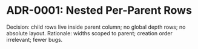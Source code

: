 # ADR-0001: Nested Per-Parent Rows
Decision: child rows live inside parent column; no global depth rows; no absolute layout.
Rationale: widths scoped to parent; creation order irrelevant; fewer bugs.
